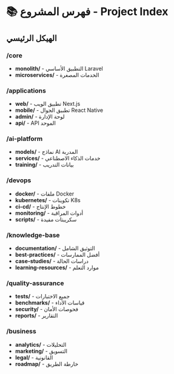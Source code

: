 # 📚 فهرس المشروع - Project Index

## الهيكل الرئيسي

### /core
- **monolith/** - التطبيق الأساسي Laravel
- **microservices/** - الخدمات المصغرة

### /applications
- **web/** - تطبيق الويب Next.js
- **mobile/** - تطبيق الجوال React Native
- **admin/** - لوحة الإدارة
- **api/** - API الموحد

### /ai-platform
- **models/** - نماذج AI المدربة
- **services/** - خدمات الذكاء الاصطناعي
- **training/** - بيانات التدريب

### /devops
- **docker/** - ملفات Docker
- **kubernetes/** - تكوينات K8s
- **ci-cd/** - خطوط الإنتاج
- **monitoring/** - أدوات المراقبة
- **scripts/** - سكريبتات مفيدة

### /knowledge-base
- **documentation/** - التوثيق الشامل
- **best-practices/** - أفضل الممارسات
- **case-studies/** - دراسات الحالة
- **learning-resources/** - موارد التعلم

### /quality-assurance
- **tests/** - جميع الاختبارات
- **benchmarks/** - قياسات الأداء
- **security/** - فحوصات الأمان
- **reports/** - التقارير

### /business
- **analytics/** - التحليلات
- **marketing/** - التسويق
- **legal/** - القانونية
- **roadmap/** - خارطة الطريق
